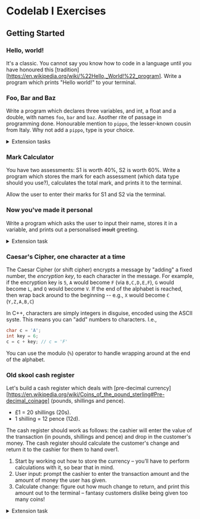 # Codelab I Exercises

## Getting Started

### Hello, world!

It's a classic. You cannot say you know how to code in a language until you have honoured this [tradition][https://en.wikipedia.org/wiki/%22Hello,_World!%22_program].
Write a program which prints "Hello world!" to your terminal.

### Foo, Bar and Baz

Write a program which declares three variables, and int, a float and a double, with names `foo`, `bar` and `baz`. Asother rite of passage in programming done. Honourable mention to `pippo`, the lesser-known cousin from Italy. Why not add a `pippo`, type is your choice.

<details>
<summary>Extension tasks</summary>

- What is the largest and the smallest number an `int` can hold?
- How many decimal places can a `float` represent?
- What about a double?
- Read up on floating-point errors.
</details>

### Mark Calculator

You have two assessments: S1 is worth 40%, S2 is worth 60%. Write a program which stores the mark for each assessment (which data type should you use?), calculates the total mark, and prints it to the terminal.

Allow the user to enter their marks for S1 and S2 via the terminal.
</details>

### Now you've made it personal

Write a program which asks the user to input their name, stores it in a variable, and prints out a personalised ~~insult~~ greeting.

<details>
<summary>Extension task</summary>

Test it. What if the user enters a first and last name?
</details>

### Caesar's Cipher, one character at a time

The Caesar Cipher (or shift cipher) encrypts a message by "adding" a fixed number, the *encryption key*, to each character in the message.
For example, if the encryption key is `5`, `A` would become `F` (via `B,C,D,E,F`), `G` would become `L`, and `Q` would become `V`. If the end of the alphabet is reached, then wrap back around to the beginning -- e.g., `X` would become `C` (`Y,Z,A,B,C`)

In C++, characters are simply integers in disguise, encoded using the ASCII syste. This means you can "add" numbers to characters. I.e.,
```c++
char c = 'A';
int key = 6;
c = c + key; // c = 'F'
```
You can use the modulo (`%`) operator to handle wrapping around at the end of the alphabet.

### Old skool cash register

Let's build a cash register which deals with [pre-decimal currency][https://en.wikipedia.org/wiki/Coins_of_the_pound_sterling#Pre-decimal_coinage] (pounds, shillings and pence).

- £1 = 20 shillings (20s).
- 1 shilling = 12 pence (12d).

The cash register should work as follows: the cashier will enter the value of the transaction (in pounds, shillings and pence) and drop in the customer's money. The cash register should calculate the customer's change and return it to the cashier for them to hand over1.

1. Start by working out how to store the currency – you’ll have to perform calculations with it, so bear that in mind.
1. User input: prompt the cashier to enter the transaction amount and the amount of money the user has given.
3. Calculate change: figure out how much change to return, and print this amount out to the terminal – fantasy customers dislike being given too many coins!

<details>
<summary>Extension task</summary>

Modify your cash register to work with coins. I.e., calculate the coins needed for the given change.
The following coins were used:

- Crown = 5 shillings
- Half crown = 2 shillings and 6 pence
- Florin = 2 shillings
- Shilling = 1 shilling
- Sixpence = 6 pence
- Threepence = 3 pence
- Penny = 1 pence

For example, change of 1 shilling and 10 pence could be given as a one shilling coin plus ten pennies, but nobody likes having a pocket full of shrapnel, so it would be better to give the customer one shilling, one sixpence, one threepence and a penny.
</details>

